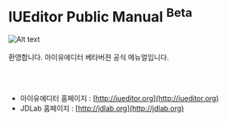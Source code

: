 # IUEditor Public Manual <sup>Beta</sup>
![Alt text](/img/mail-beta.png)<br /><br />
환영합니다. 아이유에디터 베타버젼 공식 메뉴얼입니다.

<br /><br />

* 아이유에디터 홈페이지 : [http://iueditor.org](http://iueditor.org)
* JDLab 홈페이지 : [http://jdlab.org](http://jdlab.org)
